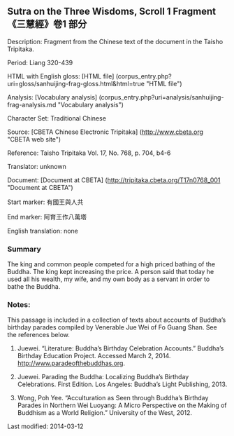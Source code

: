 ## Sutra on the Three Wisdoms, Scroll 1 Fragment 《三慧經》卷1 部分

Description: Fragment from the Chinese text of the document in the Taisho Tripitaka.

Period: Liang 320-439

HTML with English gloss: [HTML file] (corpus_entry.php?uri=gloss/sanhuijing-frag-gloss.html&html=true "HTML file")

Analysis: [Vocabulary analysis] (corpus_entry.php?uri=analysis/sanhuijing-frag-analysis.md "Vocabulary analysis")

Character Set: Traditional Chinese

Source: [CBETA Chinese Electronic Tripitaka] (http://www.cbeta.org "CBETA web site")

Reference: Taisho Tripitaka Vol. 17, No. 768, p. 704, b4-6

Translator: unknown

Document: [Document at CBETA] (http://tripitaka.cbeta.org/T17n0768_001 "Document at CBETA")

Start marker: 有國王與人共

End marker: 阿育王作八萬塔

English translation: none

### Summary
The king and common people competed for a high priced bathing of the Buddha. The king kept increasing the price. A person said that today he used all his wealth, my wife, and my own body as a servant in order to bathe the Buddha.

### Notes:
This passage is included in a collection of texts about accounts of Buddha’s birthday parades compiled by Venerable Jue Wei of Fo Guang Shan. See the references below.

1. Juewei. “Literature: Buddha’s Birthday Celebration Accounts.” Buddha’s Birthday Education Project. Accessed March 2, 2014. <a href="http://www.paradeofthebuddhas.org">http://www.paradeofthebuddhas.org</a>.

2. Juewei. Parading the Buddha: Localizing Buddha’s Birthday Celebrations. First Edition. Los Angeles: Buddha’s Light Publishing, 2013.

3. Wong, Poh Yee. “Acculturation as Seen through Buddha’s Birthday Parades in Northern Wei Luoyang: A Micro Perspective on the Making of Buddhism as a World Religion.” University of the West, 2012.

Last modified: 2014-03-12
